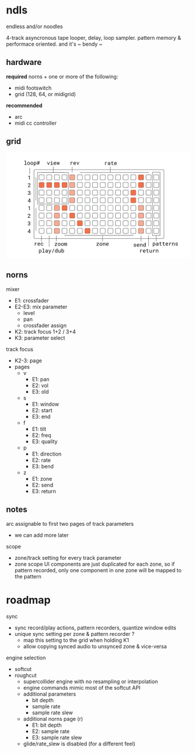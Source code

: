 # ndls

endless and/or noodles

4-track asyncronous tape looper, delay, loop sampler. pattern memory & performace oriented. and it's ~ bendy ~

## hardware

**required** norns + one or more of the following:
- midi footswitch
- grid (128, 64, or midigrid)

**recommended**
- arc
- midi cc controller

## grid

![documentation image](doc/ndls.png)

## norns

mixer
- E1: crossfader
- E2-E3: mix parameter
  - level
  - pan
  - crossfader assign
- K2: track focus 1+2 / 3+4
- K3: parameter select

track focus
- K2-3: page
- pages
  - v
    - E1: pan
    - E2: vol
    - E3: old
  - s
    - E1: window
    - E2: start
    - E3: end
  - f
    - E1: tilt
    - E2: freq
    - E3: quality
  - p
    - E1: direction
    - E2: rate
    - E3: bend
  - z
    - E1: zone
    - E2: send
    - E3: return

## notes

arc assignable to first two pages of track parameters
- we can add more later

scope
- zone/track setting for every track parameter
- zone scope UI components are just duplicated for each zone, so if pattern recorded, only one component in one zone will be mapped to the pattern

# roadmap

sync
- sync record/play actions, pattern recorders, quantize window edits
- unique sync setting per zone & pattern recorder ? 
  - map this setting to the grid when holding K1
  - allow copying synced audio to unsynced zone & vice-versa

engine selection
- softcut
- roughcut
  - supercollider engine with no resampling or interpolation
  - engine commands mimic most of the softcut API
  - additional parameters
    - bit depth
    - sample rate
    - sample rate slew
  - additional norns page (r)
    - E1: bit depth
    - E2: sample rate
    - E3: sample rate slew
  - glide/rate_slew is disabled (for a different feel)
